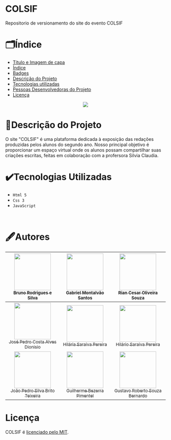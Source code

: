 # COLSIF
 Repositorio de versionamento do site do evento COLSIF

# 🗂️Índice

- [Título e Imagem de capa](#RedaIF)
- [Índice](#🗂️índice)
- [Badges](#badges)
- [Descrição do Projeto](#📖descrição-do-projeto)
  <!-- * [Status do Projeto](#status-do-Projeto) -->
  <!-- * [Funcionalidades e Demonstração da Aplicação](#funcionalidades-e-demonstração-da-aplicação) -->
  <!-- - [Acesso ao Projeto](#acesso-ao-projeto) -->
- [Tecnologias utilizadas](#✔️Tecnologias-Utilizadas)
- [Pessoas Desenvolvedoras do Projeto](#🖋️Autores)
- [Licença](#Licença)

<p align="center">
<img loading="lazy" src="http://img.shields.io/static/v1?label=STATUS&message=EM%20DESENVOLVIMENTO&color=GREEN&style=for-the-badge"/>
</p>

# 📖Descrição do Projeto

O site "COLSIF" é uma plataforma dedicada à exposição das redações produzidas pelos alunos do segundo ano. Nosso principal objetivo é proporcionar um espaço virtual onde os alunos possam compartilhar suas criações escritas, feitas em colaboração com a profersora Silvia Claudia.

# ✔️Tecnologias Utilizadas
- `Html 5`
- `Css 3`
- `JavaScript`

<br>

# 🖋️Autores

|   [<img loading="lazy" src="https://avatars.githubusercontent.com/u/119943937?v=4" width=115><br><sub>Bruno Rodrigues e Silva</sub>](https://github.com/bruno-rodrigues0)   |   [<img loading="lazy" src="https://avatars.githubusercontent.com/u/113394709?v=4" width=115><br><sub>Gabriel Montalvão Santos</sub>](https://github.com/msantos7gabriel)    |      [<img loading="lazy" src="https://avatars.githubusercontent.com/u/145462146?v=4" width=115><br><sub>Rian Cesar Oliveira Souza</sub>](https://github.com/riancesaros)      |
| :-------------------------------------------------------------------------------------------------------------------------------------------------------------------------: | :--------------------------------------------------------------------------------------------------------------------------------------------------------------------------: | :----------------------------------------------------------------------------------------------------------------------------------------------------------------------------: |
| [<img loading="lazy" src="https://avatars.githubusercontent.com/u/145406929?v=4" width=115><br><sub>José Pedro Costa Alves Dionisio</sub>](https://github.com/josepedro10)  |       [<img loading="lazy" src="https://avatars.githubusercontent.com/u/145464554?v=4" width=115><br><sub>Hilária Saraiva Pereira</sub>](https://github.com/hilariasp)       |        [<img loading="lazy" src="https://avatars.githubusercontent.com/u/145464560?v=4" width=115><br><sub>Hilário Saraiva Pereira</sub>](https://github.com/hilariosp)        |
| [<img loading="lazy" target="_Blank" src="https://avatars.githubusercontent.com/u/145465734?v=4" width=115><br><sub>João Pedro Silva Brito Teixeira</sub>](https://github.com/joaopedrosbt) | [<img loading="lazy" src="https://avatars.githubusercontent.com/u/145464569?v=4" width=115><br><sub>Guilherme Bezerra Pimentel</sub>](https://github.com/guilherme-pimentel) | [<img loading="lazy" src="https://avatars.githubusercontent.com/u/145466063?v=4" width=115><br><sub>Gustavo Roberto Souza Bernardo</sub>](https://github.com/gustavo-robertoo) |

# Licença

COLSIF é <a href="LICENSE">licenciado pelo MIT</a>.

